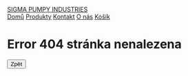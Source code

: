 <!DOCTYPE html>
<html lang="cs">
<head>
    <meta charset="UTF-8">
    <meta name="viewport" content="width=device-width, initial-scale=1.0">
    <link rel="stylesheet" href="style.css">
    <link rel="icon" type="image/x-icon" href="/img/transparent_image.png">
</head>
<body>
    <nav>
        <a href="/domů/"><div class="logo">SIGMA PUMPY INDUSTRIES</div></a>
        <div class="nav-items">
            <a href="/domů/">Domů</a>
            <a href="/produkty/">Produkty</a>
            <a href="/kontakt/">Kontakt</a>
            <a href="/o nás/">O nás</a>
            <a href="/kosik/">Košík</a>
        </div>
    </nav>
    <main>
        <h1>Error 404 stránka nenalezena</h1>
        <a href="/domů/"><button>Zpět</button></a>     
    </main>
</body>
</html>
